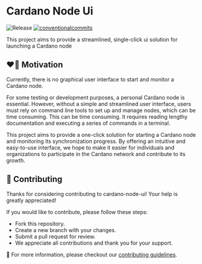 # Cardano Node Ui

<p align="left">

<img alt="Release" src="https://img.shields.io/github/actions/workflow/status/fabianbormann/cardano-node-ui/release.yml?label=Release&style=for-the-badge" />
<a href="https://conventionalcommits.org"><img alt="conventionalcommits" src="https://img.shields.io/badge/Conventional%20Commits-1.0.0-%23FE5196?logo=conventionalcommits&style=for-the-badge" /></a>
</p>

This project aims to provide a streamlined, single-click ui solution for launching a Cardano node

## ❤️‍🔥 Motivation

Currently, there is no graphical user interface to start and monitor a Cardano node.

For some testing or development purposes, a personal Cardano node is essential. However, without a simple and streamlined user interface, users must rely on command line tools to set up and manage nodes, which can be time consuming. This can be time consuming. It requires reading lengthy documentation and executing a series of commands in a terminal.

This project aims to provide a one-click solution for starting a Cardano node and monitoring its synchronization progress. By offering an intuitive and easy-to-use interface, we hope to make it easier for individuals and organizations to participate in the Cardano network and contribute to its growth.

## 💪 Contributing

Thanks for considering contributing to cardano-node-ui! Your help is greatly appreciated!

If you would like to contribute, please follow these steps:

- Fork this repository.
- Create a new branch with your changes.
- Submit a pull request for review.
- We appreciate all contributions and thank you for your support.

🙏 For more information, please checkout our [contributing guidelines](./CONTRIBUTING.md).
